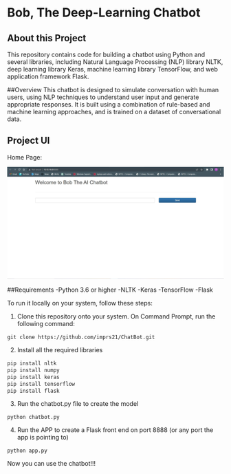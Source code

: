 # Bob, The Deep-Learning Chatbot

## About this Project
This repository contains code for building a chatbot using Python and several libraries, including Natural Language Processing (NLP) library NLTK, deep learning library Keras, machine learning library TensorFlow, and web application framework Flask.


##Overview
This chatbot is designed to simulate conversation with human users, using NLP techniques to understand user input and generate appropriate responses. It is built using a combination of rule-based and machine learning approaches, and is trained on a dataset of conversational data.
## Project UI
Home Page:

<img src="images/C1.jpg">

##Requirements
  -Python 3.6 or higher
  -NLTK
  -Keras
  -TensorFlow
  -Flask
  

To run it locally on your system, follow these steps:
1. Clone this repository onto your system. On Command Prompt, run the following command:
```
git clone https://github.com/imprs21/ChatBot.git
```

2. Install all the required libraries 
```
pip install nltk
pip install numpy
pip install keras
pip install tensorflow
pip install flask
```

3. Run the chatbot.py file to create the model
```
python chatbot.py
```

4. Run the APP to create a Flask front end on port 8888 (or any port the app is pointing to)
```
python app.py
```
Now you can use the chatbot!!!

